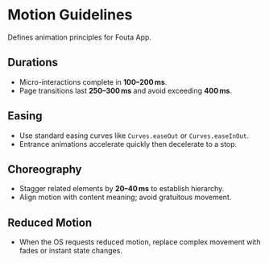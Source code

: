 # Motion Guidelines

Defines animation principles for Fouta App.

## Durations
- Micro-interactions complete in **100–200 ms**.
- Page transitions last **250–300 ms** and avoid exceeding **400 ms**.

## Easing
- Use standard easing curves like `Curves.easeOut` or `Curves.easeInOut`.
- Entrance animations accelerate quickly then decelerate to a stop.

## Choreography
- Stagger related elements by **20–40 ms** to establish hierarchy.
- Align motion with content meaning; avoid gratuitous movement.

## Reduced Motion
- When the OS requests reduced motion, replace complex movement with fades or instant state changes.
